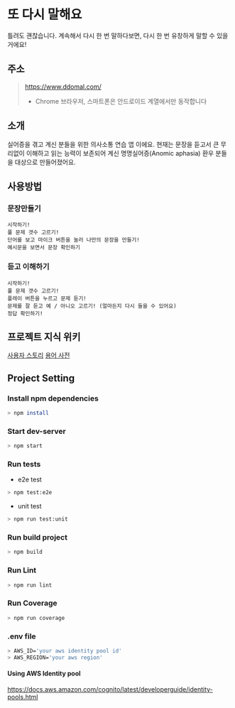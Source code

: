 # 또 다시 말해요
틀려도 괜찮습니다. 
계속해서 다시 한 번 말하다보면,
다시 한 번 유창하게 말할 수 있을거에요!

## 주소
> https://www.ddomal.com/
> - Chrome 브라우저, 스마트폰은 안드로이드 계열에서만 동작합니다

## 소개
실어증을 겪고 계신 분들을 위한 의사소통 연습 앱 이에요.
현재는 문장을 듣고서 큰 무리없이 이해하고 읽는 능력이 보존되어 계신 명명실어증(Anomic aphasia) 환우 분들을
대상으로 만들어졌어요.

## 사용방법
### 문장만들기
```
시작하기!  
풀 문제 갯수 고르기!  
단어를 보고 마이크 버튼을 눌러 나만의 문장을 만들기!  
예시문을 보면서 문장 확인하기  
```

### 듣고 이해하기
```
시작하기!  
풀 문제 갯수 고르기!  
플레이 버튼을 누르고 문제 듣기!  
문제를 잘 듣고 예 / 아니오 고르기! (얼마든지 다시 들을 수 있어요)  
정답 확인하기!  
```
## 프로젝트 지식 위키
[사용자 스토리](https://github.com/CodeSoom/ddomal/wiki/%EC%82%AC%EC%9A%A9%EC%9E%90-%EC%8A%A4%ED%86%A0%EB%A6%AC)
[용어 사전](https://github.com/CodeSoom/ddomal/wiki/%EC%9A%A9%EC%96%B4-%EC%82%AC%EC%A0%84)

## Project Setting

### Install npm dependencies

```bash
> npm install
```
### Start dev-server

```bash
> npm start
```

### Run tests

- e2e test
```bash
> npm test:e2e
```

- unit test
```bash
> npm run test:unit
```

### Run build project

```bash
> npm build
```

### Run Lint

```bash
> npm run lint
```

### Run Coverage

```bash
> npm run coverage
```

### .env file

```bash
> AWS_ID='your aws identity pool id'
> AWS_REGION='your aws region'
```

#### Using AWS Identity pool
https://docs.aws.amazon.com/cognito/latest/developerguide/identity-pools.html
